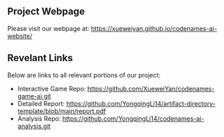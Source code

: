 ## Project Webpage 
Please visit our webpage at: https://xueweiyan.github.io/codenames-ai-website/

## Revelant Links
Below are links to all relevant portions of our project:
* Interactive Game Repo: https://github.com/XueweiYan/codenames-game-ai.git
* Detailed Report: https://github.com/YongqingLi14/artifact-directory-template/blob/main/report.pdf
* Analysis Repo: https://github.com/YongqingLi14/codenames-ai-analysis.git

